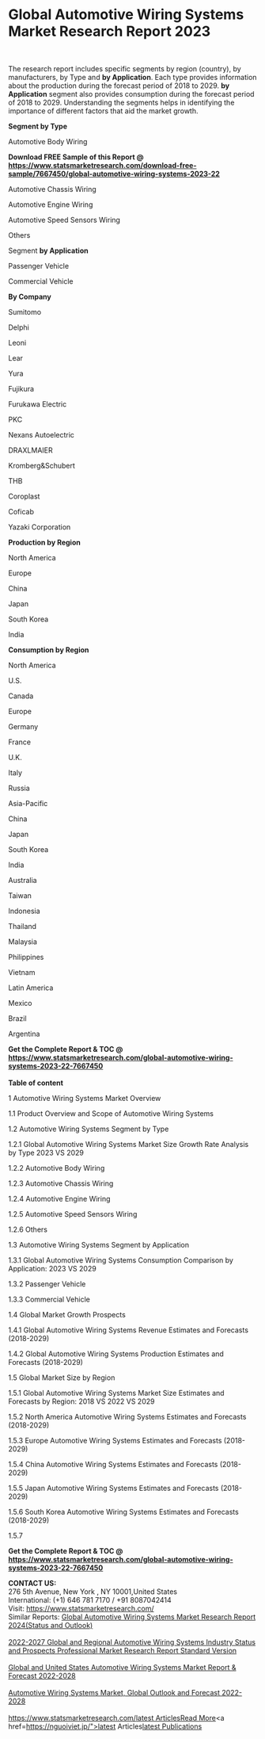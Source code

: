 <h1>Global Automotive Wiring Systems Market Research Report 2023</h1><br/><p>The research report includes specific segments by region (country), by manufacturers, by Type and <strong>by Application</strong>. Each type provides information about the production during the forecast period of 2018 to 2029. <strong>by Application</strong> segment also provides consumption during the forecast period of 2018 to 2029. Understanding the segments helps in identifying the importance of different factors that aid the market growth.</p><p><strong>Segment by Type</strong></p><p>Automotive Body Wiring</p><p><strong>Download FREE Sample of this Report @ <a href="https://www.statsmarketresearch.com/download-free-sample/7667450/global-automotive-wiring-systems-2023-22">https://www.statsmarketresearch.com/download-free-sample/7667450/global-automotive-wiring-systems-2023-22</a></strong></p><p>Automotive Chassis Wiring</p><p>Automotive Engine Wiring</p><p>Automotive Speed Sensors Wiring</p><p>Others</p><p>Segment <strong>by Application</strong></p><p>Passenger Vehicle</p><p>Commercial Vehicle</p><p><strong>By Company</strong></p><p>Sumitomo</p><p>Delphi</p><p>Leoni</p><p>Lear</p><p>Yura</p><p>Fujikura</p><p>Furukawa Electric</p><p>PKC</p><p>Nexans Autoelectric</p><p>DRAXLMAIER</p><p>Kromberg&Schubert</p><p>THB</p><p>Coroplast</p><p>Coficab</p><p>Yazaki Corporation</p><p><strong>Production by Region</strong></p><p>North America</p><p>Europe</p><p>China</p><p>Japan</p><p>South Korea</p><p>India</p><p><strong>Consumption by Region</strong></p><p>North America</p><p>U.S.</p><p>Canada</p><p>Europe</p><p>Germany</p><p>France</p><p>U.K.</p><p>Italy</p><p>Russia</p><p>Asia-Pacific</p><p>China</p><p>Japan</p><p>South Korea</p><p>India</p><p>Australia</p><p>Taiwan</p><p>Indonesia</p><p>Thailand</p><p>Malaysia</p><p>Philippines</p><p>Vietnam</p><p>Latin America</p><p>Mexico</p><p>Brazil</p><p>Argentina</p><div><b>Get the Complete Report & TOC @ <a href="https://www.statsmarketresearch.com/global-automotive-wiring-systems-2023-22-7667450">https://www.statsmarketresearch.com/global-automotive-wiring-systems-2023-22-7667450</a></b></div><br><b>Table of content</b><p>1 Automotive Wiring Systems Market Overview<br />
 
  1.1 Product Overview and Scope of Automotive Wiring Systems<br />
 
  1.2 Automotive Wiring Systems Segment by Type<br />
 
  1.2.1 Global Automotive Wiring Systems Market Size Growth Rate Analysis by Type 2023 VS 2029<br />
 
  1.2.2 Automotive Body Wiring<br />
 
  1.2.3 Automotive Chassis Wiring<br />
 
  1.2.4 Automotive Engine Wiring<br />
 
  1.2.5 Automotive Speed Sensors Wiring<br />
 
  1.2.6 Others<br />
 
  1.3 Automotive Wiring Systems Segment by Application<br />
 
  1.3.1 Global Automotive Wiring Systems Consumption Comparison by Application: 2023 VS 2029<br />
 
  1.3.2 Passenger Vehicle<br />
 
  1.3.3 Commercial Vehicle<br />
 
  1.4 Global Market Growth Prospects<br />
 
  1.4.1 Global Automotive Wiring Systems Revenue Estimates and Forecasts (2018-2029)<br />
 
  1.4.2 Global Automotive Wiring Systems Production Estimates and Forecasts (2018-2029)<br />
 
  1.5 Global Market Size by Region<br />
 
  1.5.1 Global Automotive Wiring Systems Market Size Estimates and Forecasts by Region: 2018 VS 2022 VS 2029<br />
 
  1.5.2 North America Automotive Wiring Systems Estimates and Forecasts (2018-2029)<br />
 
  1.5.3 Europe Automotive Wiring Systems Estimates and Forecasts (2018-2029)<br />
 
  1.5.4 China Automotive Wiring Systems Estimates and Forecasts (2018-2029)<br />
 
  1.5.5 Japan Automotive Wiring Systems Estimates and Forecasts (2018-2029)<br />
 
  1.5.6 South Korea Automotive Wiring Systems Estimates and Forecasts (2018-2029)<br />
 
  1.5.7<br><div><b>Get the Complete Report & TOC @ <a href="https://www.statsmarketresearch.com/global-automotive-wiring-systems-2023-22-7667450">https://www.statsmarketresearch.com/global-automotive-wiring-systems-2023-22-7667450</a></b></div></p> <b>CONTACT US:</b><br>276 5th Avenue, New York , NY 10001,United States<br>International: (+1) 646 781 7170 / +91 8087042414<br>Visit: <a href="https://www.statsmarketresearch.com/">https://www.statsmarketresearch.com/</a><br>Similar Reports: <a href="https://www.statsmarketresearch.com/global-automotive-wiring-systems-2023-22-7667450">Global Automotive Wiring Systems Market Research Report 2024(Status and Outlook)</a><br/><br/><a href="https://www.statsmarketresearch.com/global-automotive-wiring-systems-2023-22-7667450">2022-2027 Global and Regional Automotive Wiring Systems Industry Status and Prospects Professional Market Research Report Standard Version</a><br/><br/><a href="https://www.statsmarketresearch.com/global-automotive-wiring-systems-2023-22-7667450">Global and United States Automotive Wiring Systems Market Report & Forecast 2022-2028</a><br/><br/><a href="https://www.statsmarketresearch.com/global-automotive-wiring-systems-2023-22-7667450">Automotive Wiring Systems Market, Global Outlook and Forecast 2022-2028</a><br/><br/><a href="https://gyeongbokgung.com">https://www.statsmarketresearch.com/</a><a href="https://hallyeomaritime.com">latest Articles</a><a href="https://jingwansa.com">Read More</a><a href=https://nguoiviet.jp/">latest Articles</a><a href="https://www.intelmarketresearch.com/">latest Publications</a>